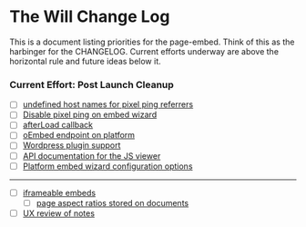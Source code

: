 # The Will Change Log

This is a document listing priorities for the page-embed.  Think of this as the harbinger for the CHANGELOG.  Current efforts underway are above the horizontal rule and future ideas below it.

### Current Effort: Post Launch Cleanup

- [ ] [undefined host names for pixel ping referrers](https://github.com/documentcloud/documentcloud-page/issues/34)
- [ ] [Disable pixel ping on embed wizard](https://github.com/documentcloud/documentcloud-page/issues/33)
- [ ] [afterLoad callback]()
- [ ] [oEmbed endpoint on platform](https://github.com/documentcloud/documentcloud/issues/306)
- [ ] [Wordpress plugin support](https://github.com/documentcloud/wordpress-documentcloud/issues/28)
- [ ] [API documentation for the JS viewer]()
- [ ] [Platform embed wizard configuration options](https://github.com/documentcloud/documentcloud/issues/305)

-----------------------------------

- [ ] [iframeable embeds]()
    - [ ] [page aspect ratios stored on documents](https://github.com/documentcloud/documentcloud/issues/284)
- [ ] [UX review of notes]()
